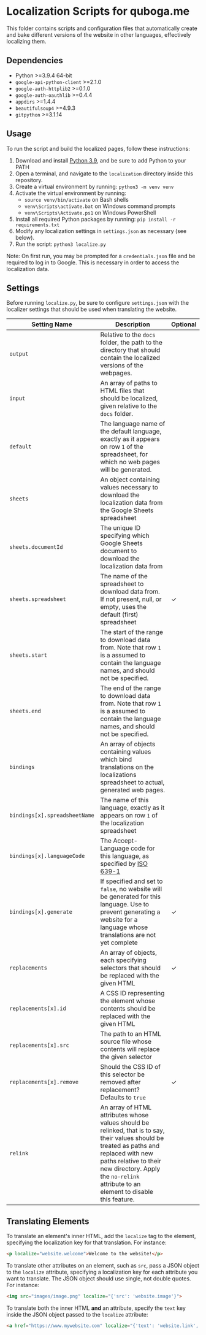 # Localization Scripts for quboga.me

This folder contains scripts and configuration files that automatically create and bake different versions of the website in other languages, effectively localizing them.

## Dependencies

* Python >=3.9.4 64-bit
* `google-api-python-client` >=2.1.0
* `google-auth-httplib2` >=0.1.0
* `google-auth-oauthlib` >=0.4.4
* `appdirs` >=1.4.4
* `beautifulsoup4` >=4.9.3
* `gitpython` >=3.1.14

## Usage

To run the script and build the localized pages, follow these instructions:

1. Download and install [Python 3.9](https://www.python.org/downloads/release/python-394/), and be sure to add Python to your PATH
2. Open a terminal, and navigate to the `localization` directory inside this repository.
3. Create a virtual environment by running: `python3 -m venv venv`
4. Activate the virtual environment by running:
    * `source venv/bin/activate` on Bash shells
    * `venv\Scripts\activate.bat` on Windows command prompts
    * `venv\Scripts\Activate.ps1` on Windows PowerShell
5. Install all required Python packages by running: `pip install -r requirements.txt`
6. Modify any localization settings in `settings.json` as necessary (see below).
7. Run the script: `python3 localize.py`

Note: On first run, you may be prompted for a `credentials.json` file and be required to log in to Google. This is necessary in order to access the localization data.

## Settings

Before running `localize.py`, be sure to configure `settings.json` with the localizer settings that should be used when translating the website.

Setting Name | Description | Optional
-------------|-------------|------------
`output` | Relative to the `docs` folder, the path to the directory that should contain the localized versions of the webpages.
`input` | An array of paths to HTML files that should be localized, given relative to the `docs` folder.
`default` | The language name of the default language, exactly as it appears on row `1` of the spreadsheet, for which no web pages will be generated. 
`sheets` | An object containing values necessary to download the localization data from the Google Sheets spreadsheet
`sheets.documentId` | The unique ID specifying which Google Sheets document to download the localization data from
`sheets.spreadsheet` | The name of the spreadsheet to download data from. If not present, null, or empty, uses the default (first) spreadsheet | &check;
`sheets.start` | The start of the range to download data from. Note that row `1` is a assumed to contain the language names, and should not be specified.
`sheets.end` | The end of the range to download data from. Note that row `1` is a assumed to contain the language names, and should not be specified.
`bindings` | An array of objects containing values which bind translations on the localizations spreadsheet to actual, generated web pages.
`bindings[x].spreadsheetName` | The name of this language, exactly as it appears on row `1` of the localization spreadsheet
`bindings[x].languageCode` | The Accept-Language code for this language, as specified by [ISO 639-1](https://en.wikipedia.org/wiki/List_of_ISO_639-1_codes)
`bindings[x].generate` | If specified and set to `false`, no website will be generated for this language. Use to prevent generating a website for a language whose translations are not yet complete | &check;
`replacements` | An array of objects, each specifying selectors that should be replaced with the given HTML | &check;
`replacements[x].id` | A CSS ID representing the element whose contents should be replaced with the given HTML
`replacements[x].src` | The path to an HTML source file whose contents will replace the given selector 
`replacements[x].remove` | Should the CSS ID of this selector be removed after replacement? Defaults to `true` | &check;
`relink` | An array of HTML attributes whose values should be relinked, that is to say, their values should be treated as paths and replaced with new paths relative to their new directory. Apply the `no-relink` attribute to an element to disable this feature.

## Translating Elements

To translate an element's inner HTML, add the `localize` tag to the element, specifying the localization key for that translation. For instance:

```html
<p localize="website.welcome">Welcome to the website!</p>
```

To translate other attributes on an element, such as `src`, pass a JSON object to the `localize` attribute, specifying a localization key for each attribute you want to translate. The JSON object should use single, not double quotes. For instance:

```html
<img src="images/image.png" localize="{'src': 'website.image'}">
```

To translate both the inner HTML **and** an attribute, specify the `text` key inside the JSON object passed to the `localize` attribute:

```html
<a href="https://www.mywebsite.com" localize="{'text': 'website.link', 'href': 'website.link.url'}">Go to the website!</a>
```
